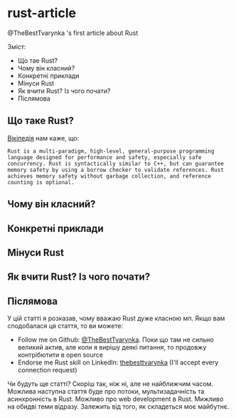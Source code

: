 # rust-article
@TheBestTvarynka 's first article about Rust

Зміст:

* Що тае Rust?
* Чому він класний?
* Конкретні приклади
* Мінуси Rust
* Як вчити Rust? Із чого почати?
* Післямова

## Що таке Rust?

[Вікіпедія](https://en.wikipedia.org/wiki/Rust_(programming_language)) нам каже, що:

`Rust is a multi-paradigm, high-level, general-purpose programming language designed for performance and safety, especially safe concurrency. Rust is syntactically similar to C++, but can guarantee memory safety by using a borrow checker to validate references. Rust achieves memory safety without garbage collection, and reference counting is optional.`



## Чому він класний?

## Конкретні приклади

## Мінуси Rust

## Як вчити Rust? Із чого почати?

## Післямова

У цій статті я розказав, чому вважаю Rust дуже класною мп. Якщо вам сподобалася ця стаття, то ви можете:

* Follow me on Github: [@TheBestTvarynka](https://github.com/TheBestTvarynka). Поки що там не сильно великий актив, але коли я вирішу деякі питання, то продовжу контрібютити в open source
* Endorse me Rust skill on LinkedIn: [thebesttvarynka](https://www.linkedin.com/in/thebesttvarynka/) (I'll accept every connection request)

Чи будуть ще статті? Скоріш так, ніж ні, але не найближчим часом. Можлива наступна стаття буде про потоки, мультизадачність та асинхронність в Rust. Можливо про web development в Rust. Мижливо на обидві теми відразу. Залежить від того, як складеться моє майбутнє.
